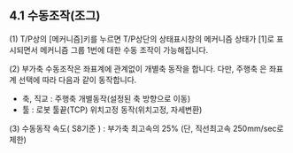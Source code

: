 ﻿## 4.1 수동조작(조그)


(1)	T/P상의 [메커니즘]키를 누르면 T/P상단의 상태표시창의 메커니즘 상태가 [1]로 표시되면서 메커니즘 그룹 1번에 대한 수동 조작이 가능해집니다.

(2)	부가축 수동조작은 좌표계에 관계없이 개별축 동작을 합니다. 다만, 주행축 은 좌표계 선택에 따라 다음과 같이 동작합니다.  
- 축, 직교 : 주행축 개별동작(설정된 축 방향으로 이동)  
- 툴 : 로봇 툴끝(TCP) 위치고정 동작(위치고정, 자세변환)  

(3)	수동동작 속도( S8기준 ) : 부가축 최고속의 25% (단, 직선최고속 250mm/sec로 제한)  
